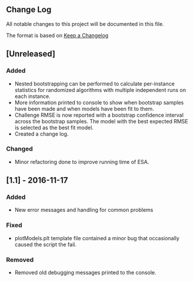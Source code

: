 ## Change Log

All notable changes to this project will be documented in this file.

The format is based on [Keep a Changelog](http://keepachangelog.com/) 

## [Unreleased]

### Added
 - Nested bootstrapping can be performed to calculate per-instance statistics for randomized algorithms with multiple independent runs on each instance.
 - More information printed to console to show when bootstrap samples have been made and when models have been fit to them.
 - Challenge RMSE is now reported with a bootstrap confidence interval across the bootstrap samples. The model with the best expected RMSE is selected as the best fit model. 
 - Created a change log.

### Changed
 - Minor refactoring done to improve running time of ESA.


## [1.1] - 2016-11-17

### Added
 - New error messages and handling for common problems

### Fixed
 - plotModels.plt template file contained a minor bug that occasionally caused the script the fail.

### Removed
 - Removed old debugging messages printed to the console.
